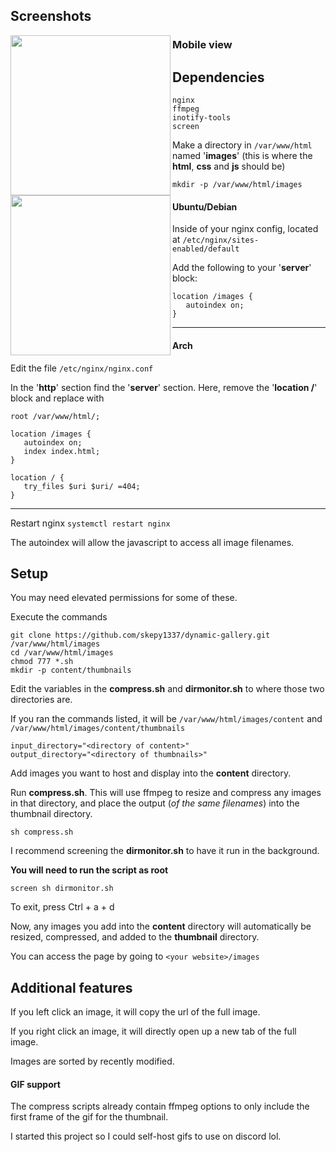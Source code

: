 ## Screenshots
<a href="url"><img src="https://github.com/skepy1337/dynamic-gallery/assets/45910586/3c5a9c54-5412-4765-b91a-e9a376abe822" align="left" height="256" ></a>

### Mobile view
<a href="url"><img src="https://github.com/skepy1337/dynamic-gallery/assets/45910586/81bec605-9b2e-481f-aa2c-d5528073a156" align="left" height="256" ></a>

## Dependencies

```
nginx
ffmpeg
inotify-tools
screen
```

Make a directory in ```/var/www/html``` named '**images**' (this is where the **html**, **css** and **js** should be)

```mkdir -p /var/www/html/images```

#### Ubuntu/Debian

Inside of your nginx config, located at ```/etc/nginx/sites-enabled/default```

Add the following to your '**server**' block:
```
location /images {
   autoindex on;
}
```

---

#### Arch

Edit the file ```/etc/nginx/nginx.conf```

In the '**http**' section find the '**server**' section.
Here, remove the '**location /**' block and replace with 
```
root /var/www/html/;

location /images {
   autoindex on;
   index index.html;
}

location / {
   try_files $uri $uri/ =404;
}
```

---

Restart nginx ```systemctl restart nginx```

The autoindex will allow the javascript to access all image filenames.

## Setup

You may need elevated permissions for some of these.

Execute the commands
```
git clone https://github.com/skepy1337/dynamic-gallery.git /var/www/html/images
cd /var/www/html/images
chmod 777 *.sh
mkdir -p content/thumbnails
```

Edit the variables in the **compress.sh** and **dirmonitor.sh** to where those two directories are.

If you ran the commands listed, it will be ```/var/www/html/images/content``` and ```/var/www/html/images/content/thumbnails```

```
input_directory="<directory of content>"
output_directory="<directory of thumbnails>"
```

Add images you want to host and display into the **content** directory.

Run **compress.sh**. This will use ffmpeg to resize and compress any images in that directory, and place the output (*of the same filenames*) into the thumbnail directory.

```sh compress.sh```

I recommend screening the **dirmonitor.sh** to have it run in the background. 

**You will need to run the script as root**

```screen sh dirmonitor.sh```

To exit, press Ctrl + a + d

Now, any images you add into the **content** directory will automatically be resized, compressed, and added to the **thumbnail** directory.

You can access the page by going to ```<your website>/images```

## Additional features

If you left click an image, it will copy the url of the full image.

If you right click an image, it will directly open up a new tab of the full image.

Images are sorted by recently modified.

#### GIF support

The compress scripts already contain ffmpeg options to only include the first frame of the gif for the thumbnail.

I started this project so I could self-host gifs to use on discord lol.
